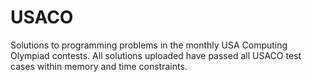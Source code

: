 # USACO
Solutions to programming problems in the monthly USA Computing Olympiad contests.
All solutions uploaded have passed all USACO test cases within memory and time constraints.
